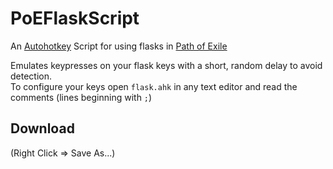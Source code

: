 # PoEFlaskScript
An [Autohotkey](https://autohotkey.com/) Script for using flasks in [Path of Exile](http://pathofexile.com/)

Emulates keypresses on your flask keys with a short, random delay to avoid detection.  
To configure your keys open `flask.ahk` in any text editor and read the comments (lines beginning with `;`)

## Download
[]() (Right Click => Save As...)

